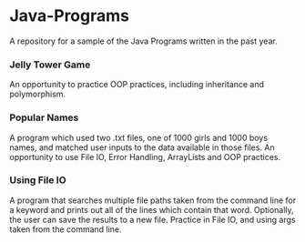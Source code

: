 # Java-Programs
A repository for a sample of the Java Programs written in the past year.


### Jelly Tower Game
An opportunity to practice OOP practices, including inheritance and polymorphism.

### Popular Names 
A program which used two .txt files, one of 1000 girls and 1000 boys names, and matched user inputs to the data available in those files.
An opportunity to use File IO, Error Handling, ArrayLists and OOP practices.

### Using File IO
A program that searches multiple file paths taken from the command line for a keyword and prints out all of the lines which contain that word. Optionally, the user can save the results to a new file.
Practice in File IO, and using args taken from the command line.
